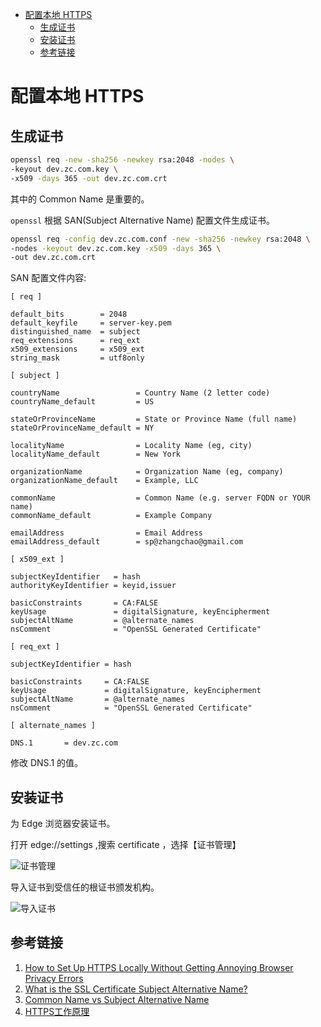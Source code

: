 - [配置本地 HTTPS](#配置本地-HTTPS)
  - [生成证书](#生成证书)
  - [安装证书](#安装证书)
  - [参考链接](#参考链接)

# 配置本地 HTTPS 

## 生成证书
```sh
openssl req -new -sha256 -newkey rsa:2048 -nodes \ 
-keyout dev.zc.com.key \ 
-x509 -days 365 -out dev.zc.com.crt
```

其中的 Common Name 是重要的。

`openssl` 根据 SAN(Subject Alternative Name) 配置文件生成证书。

```sh
openssl req -config dev.zc.com.conf -new -sha256 -newkey rsa:2048 \
-nodes -keyout dev.zc.com.key -x509 -days 365 \
-out dev.zc.com.crt
```

SAN 配置文件内容:

```config
[ req ]

default_bits        = 2048
default_keyfile     = server-key.pem
distinguished_name  = subject
req_extensions      = req_ext
x509_extensions     = x509_ext
string_mask         = utf8only

[ subject ]

countryName                 = Country Name (2 letter code)
countryName_default         = US

stateOrProvinceName         = State or Province Name (full name)
stateOrProvinceName_default = NY

localityName                = Locality Name (eg, city)
localityName_default        = New York

organizationName            = Organization Name (eg, company)
organizationName_default    = Example, LLC

commonName                  = Common Name (e.g. server FQDN or YOUR name)
commonName_default          = Example Company

emailAddress                = Email Address
emailAddress_default        = sp@zhangchao@gmail.com

[ x509_ext ]

subjectKeyIdentifier   = hash
authorityKeyIdentifier = keyid,issuer

basicConstraints       = CA:FALSE
keyUsage               = digitalSignature, keyEncipherment
subjectAltName         = @alternate_names
nsComment              = "OpenSSL Generated Certificate"

[ req_ext ]

subjectKeyIdentifier = hash

basicConstraints     = CA:FALSE
keyUsage             = digitalSignature, keyEncipherment
subjectAltName       = @alternate_names
nsComment            = "OpenSSL Generated Certificate"

[ alternate_names ]

DNS.1       = dev.zc.com
```

修改 DNS.1 的值。

## 安装证书

为 Edge 浏览器安装证书。

打开 edge://settings ,搜索 certificate ，选择【证书管理】

![证书管理](assets/manage-certificate.png)

导入证书到受信任的根证书颁发机构。

![导入证书](assets/import-root-cretificate.png)

## 参考链接
1. [How to Set Up HTTPS Locally Without Getting Annoying Browser Privacy Errors](https://deliciousbrains.com/https-locally-without-browser-privacy-errors/)
2. [What is the SSL Certificate Subject Alternative Name?](https://support.dnsimple.com/articles/what-is-ssl-san/)
3. [Common Name vs Subject Alternative Name](https://support.dnsimple.com/articles/what-is-common-name/#common-name-vs-subject-alternative-name)
4. [HTTPS工作原理](https://cattail.me/tech/2015/11/30/how-https-works.html)